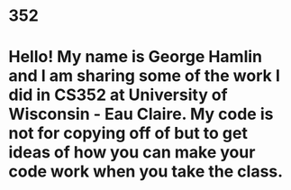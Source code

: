 # 352
#
#
# Hello! My name is George Hamlin and I am sharing some of the work I did in CS352 at University of Wisconsin - Eau Claire. My code is not for copying off of but to get ideas of how you can make your code work when you take the class.
